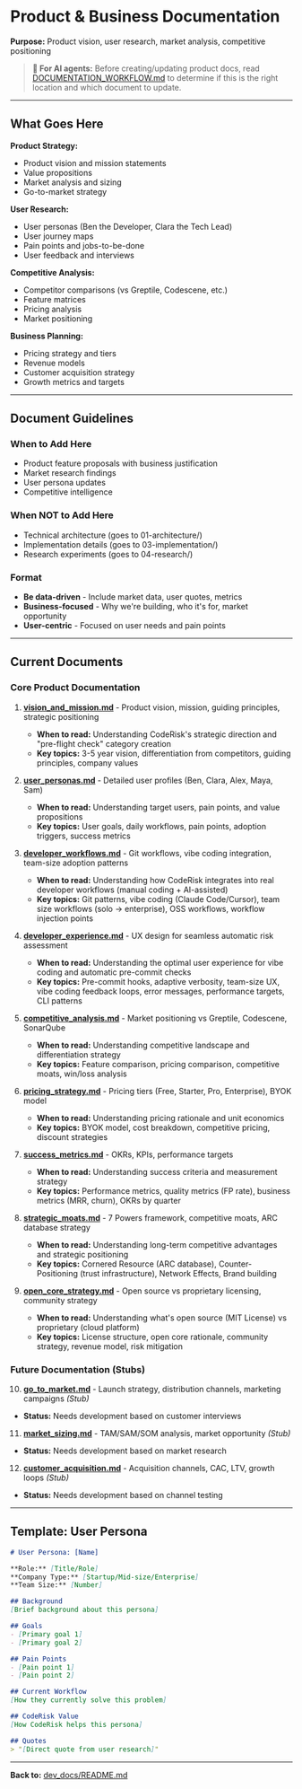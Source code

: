 # Product & Business Documentation

**Purpose:** Product vision, user research, market analysis, competitive positioning

> **📘 For AI agents:** Before creating/updating product docs, read [DOCUMENTATION_WORKFLOW.md](../DOCUMENTATION_WORKFLOW.md) to determine if this is the right location and which document to update.

---

## What Goes Here

**Product Strategy:**
- Product vision and mission statements
- Value propositions
- Market analysis and sizing
- Go-to-market strategy

**User Research:**
- User personas (Ben the Developer, Clara the Tech Lead)
- User journey maps
- Pain points and jobs-to-be-done
- User feedback and interviews

**Competitive Analysis:**
- Competitor comparisons (vs Greptile, Codescene, etc.)
- Feature matrices
- Pricing analysis
- Market positioning

**Business Planning:**
- Pricing strategy and tiers
- Revenue models
- Customer acquisition strategy
- Growth metrics and targets

---

## Document Guidelines

### When to Add Here
- Product feature proposals with business justification
- Market research findings
- User persona updates
- Competitive intelligence

### When NOT to Add Here
- Technical architecture (goes to 01-architecture/)
- Implementation details (goes to 03-implementation/)
- Research experiments (goes to 04-research/)

### Format
- **Be data-driven** - Include market data, user quotes, metrics
- **Business-focused** - Why we're building, who it's for, market opportunity
- **User-centric** - Focused on user needs and pain points

---

## Current Documents

### Core Product Documentation

1. **[vision_and_mission.md](vision_and_mission.md)** - Product vision, mission, guiding principles, strategic positioning
   - **When to read:** Understanding CodeRisk's strategic direction and "pre-flight check" category creation
   - **Key topics:** 3-5 year vision, differentiation from competitors, guiding principles, company values

2. **[user_personas.md](user_personas.md)** - Detailed user profiles (Ben, Clara, Alex, Maya, Sam)
   - **When to read:** Understanding target users, pain points, and value propositions
   - **Key topics:** User goals, daily workflows, pain points, adoption triggers, success metrics

3. **[developer_workflows.md](developer_workflows.md)** - Git workflows, vibe coding integration, team-size adoption patterns
   - **When to read:** Understanding how CodeRisk integrates into real developer workflows (manual coding + AI-assisted)
   - **Key topics:** Git patterns, vibe coding (Claude Code/Cursor), team size workflows (solo → enterprise), OSS workflows, workflow injection points

4. **[developer_experience.md](developer_experience.md)** - UX design for seamless automatic risk assessment
   - **When to read:** Understanding the optimal user experience for vibe coding and automatic pre-commit checks
   - **Key topics:** Pre-commit hooks, adaptive verbosity, team-size UX, vibe coding feedback loops, error messages, performance targets, CLI patterns

5. **[competitive_analysis.md](competitive_analysis.md)** - Market positioning vs Greptile, Codescene, SonarQube
   - **When to read:** Understanding competitive landscape and differentiation strategy
   - **Key topics:** Feature comparison, pricing comparison, competitive moats, win/loss analysis

6. **[pricing_strategy.md](pricing_strategy.md)** - Pricing tiers (Free, Starter, Pro, Enterprise), BYOK model
   - **When to read:** Understanding pricing rationale and unit economics
   - **Key topics:** BYOK model, cost breakdown, competitive pricing, discount strategies

7. **[success_metrics.md](success_metrics.md)** - OKRs, KPIs, performance targets
   - **When to read:** Understanding success criteria and measurement strategy
   - **Key topics:** Performance metrics, quality metrics (FP rate), business metrics (MRR, churn), OKRs by quarter

8. **[strategic_moats.md](strategic_moats.md)** - 7 Powers framework, competitive moats, ARC database strategy
   - **When to read:** Understanding long-term competitive advantages and strategic positioning
   - **Key topics:** Cornered Resource (ARC database), Counter-Positioning (trust infrastructure), Network Effects, Brand building

9. **[open_core_strategy.md](open_core_strategy.md)** - Open source vs proprietary licensing, community strategy
   - **When to read:** Understanding what's open source (MIT License) vs proprietary (cloud platform)
   - **Key topics:** License structure, open core rationale, community strategy, revenue model, risk mitigation

### Future Documentation (Stubs)

10. **[go_to_market.md](go_to_market.md)** - Launch strategy, distribution channels, marketing campaigns *(Stub)*
   - **Status:** Needs development based on customer interviews

11. **[market_sizing.md](market_sizing.md)** - TAM/SAM/SOM analysis, market opportunity *(Stub)*
   - **Status:** Needs development based on market research

12. **[customer_acquisition.md](customer_acquisition.md)** - Acquisition channels, CAC, LTV, growth loops *(Stub)*
   - **Status:** Needs development based on channel testing

---

## Template: User Persona

```markdown
# User Persona: [Name]

**Role:** [Title/Role]
**Company Type:** [Startup/Mid-size/Enterprise]
**Team Size:** [Number]

## Background
[Brief background about this persona]

## Goals
- [Primary goal 1]
- [Primary goal 2]

## Pain Points
- [Pain point 1]
- [Pain point 2]

## Current Workflow
[How they currently solve this problem]

## CodeRisk Value
[How CodeRisk helps this persona]

## Quotes
> "[Direct quote from user research]"
```

---

**Back to:** [dev_docs/README.md](../README.md)
